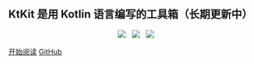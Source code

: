 ## KtKit 是用 Kotlin 语言编写的工具箱（长期更新中）

<p align="center">
<a href="https://github.com/hi-dhl"><img src="https://img.shields.io/badge/GitHub-dhl-4BC51D.svg?style=flat"></a>  &nbsp; <img src="https://img.shields.io/badge/language-kotlin-orange.svg"/> &nbsp; <img src="https://img.shields.io/badge/platform-android-lightgrey.svg"/>
</p>

[开始阅读](menu.md) 
[GitHub](https://github.com/hi-dhl/KtKit)



